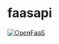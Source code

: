 faasapi
===========

[![OpenFaaS](https://img.shields.io/badge/openfaas-serverless-blue.svg)](https://www.openfaas.com)
